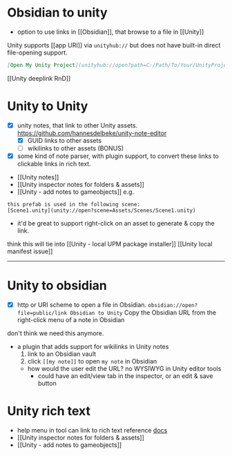 # Obsidian to unity
- option to use links in [[Obsidian]], that browse to a file in [[Unity]]

Unity supports [[app URI]] via `unityhub://` but does not have built-in direct file-opening support. 
```markdown
[Open My Unity Project](unityhub://open?path=C:/Path/To/Your/UnityProject)
```
[[Unity deeplink RnD]]

# Unity to Unity
 - [x] unity notes, that link to other Unity assets. https://github.com/hannesdelbeke/unity-note-editor
	- [x] GUID links to other assets
	- [ ] wikilinks to other assets (BONUS)
- [x] some kind of note parser, with plugin support, to convert these links to clickable links in rich text.

- [[Unity notes]]
- [[Unity inspector notes for folders & assets]]
- [[Unity - add notes to gameobjects]]
e.g.
```
this prefab is used in the following scene: 
[Scene1.unity](unity://open?scene=Assets/Scenes/Scene1.unity)
```
- it'd be great to support right-click on an asset to generate & copy the link.

think this will tie into [[Unity - local UPM package installer]]
[[Unity local manifest issue]]


---

# Unity to obsidian
- [x] http or URI scheme to open a file in Obsidian.
   `obsidian://open?file=public/link Obsidian to Unity`
   Copy the Obsidian URL from the right-click menu of a note in Obsidian

don't think we need this anymore.
- a plugin that adds support for wikilinks in Unity notes
	1. link to an Obsidian vault
	2. click `[[my note]]` to open `my note` in Obsidian
	- how would the user edit the URL? no WYSIWYG in Unity editor tools
		- could have an edit/view tab in the inspector, or an edit & save button
# Unity rich text
- help menu in tool can link to rich text reference [docs](https://docs.unity3d.com/Packages/com.unity.ugui@1.0/manual/StyledText.html)
- [[Unity inspector notes for folders & assets]]
- [[Unity - add notes to gameobjects]]
